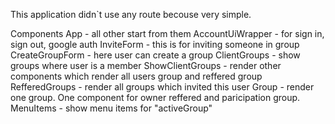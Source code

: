 This application didn`t use any route becouse very simple. 

Components
App              - all other start from them
AccountUiWrapper - for sign in, sign out, google auth
InviteForm       - this is for inviting someone in group
CreateGroupForm  - here user can create a group
ClientGroups     - show groups where user is a member 
ShowClientGroups - render other components which render all users group and reffered group
RefferedGroups   - render all groups which invited this user
Group            - render one group. One component for owner reffered and paricipation group.
MenuItems        - show menu items for "activeGroup"

